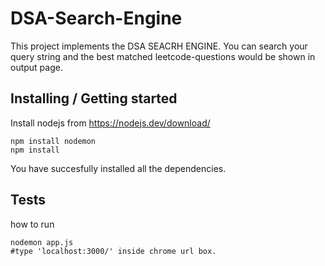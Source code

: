 
# DSA-Search-Engine 


This project implements the DSA SEACRH ENGINE.
You can search your query string and the best matched leetcode-questions would be shown in output page.

## Installing / Getting started

Install nodejs from https://nodejs.dev/download/

```shell
npm install nodemon
npm install
```

You have succesfully installed all the dependencies.

## Tests

how to run 

```shell
nodemon app.js
#type 'localhost:3000/' inside chrome url box.

